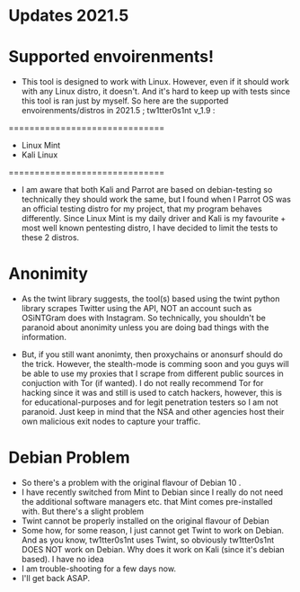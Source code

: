 # Updates 2021.5

# Supported envoirenments!

 - This tool is designed to work with Linux. However, even if it should work with any Linux distro, it doesn't. And it's hard to keep up with tests since this tool
is ran just by myself. So here are the supported envoirenments/distros in 2021.5 ; tw1tter0s1nt v_1.9 :

==============================

 - Linux Mint 
 - Kali Linux 
 
==============================

 - I am aware that both Kali and Parrot are based on debian-testing so technically they should work the same, but I found when I Parrot OS was an official testing
distro for my project, that my program behaves differently. Since Linux Mint is my daily driver and Kali is my favourite + most well known pentesting distro, I 
have decided to limit the tests to these 2 distros.

# Anonimity

 - As the twint library suggests, the tool(s) based using the twint python library scrapes Twitter using the API, NOT an account such as OSiNTGram does with Instagram.
 So technically, you shouldn't be paranoid about anonimity unless you are doing bad things with the information.
 
 - But, if you still want anonimty, then proxychains or anonsurf should do the trick. However, the stealth-mode is comming soon and you guys will be able to use
my proxies that I scrape from different public sources in conjuction with Tor (if wanted). I do not really recommend Tor for hacking since it was and still is used
to catch hackers, however, this is for educational-purposes and for legit penetration testers so I am not paranoid. Just keep in mind that the NSA and other agencies
host their own malicious exit nodes to capture your traffic.

# Debian Problem

 - So there's a problem with the original flavour of Debian 10 .
 - I have recently switched from Mint to Debian since I really do not need the additional software managers etc. that Mint comes pre-installed with. But there's a slight problem 
 - Twint cannot be properly installed on the original flavour of Debian
 - Some how, for some reason, I just cannot get Twint to work on Debian. And as you know, tw1tter0s1nt uses Twint, so obviously tw1tter0s1nt DOES NOT work on Debian. Why does it work on Kali (since it's debian based). I have no idea
 - I am trouble-shooting for a few days now.
 - I'll get back ASAP.

